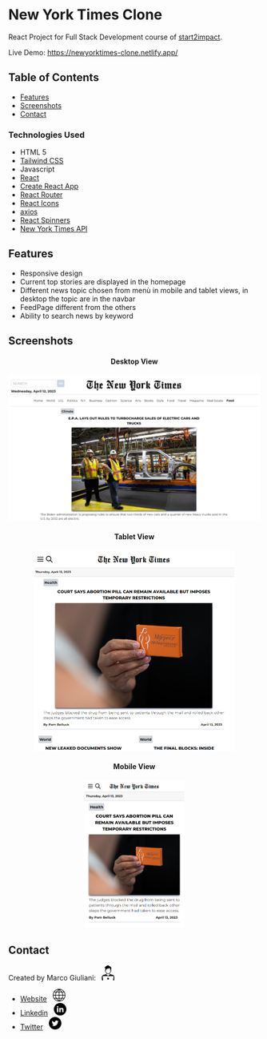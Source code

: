 <h1> New York Times Clone </h1>

React Project for Full Stack Development course of [start2impact](https://www.start2impact.it).

Live Demo: https://newyorktimes-clone.netlify.app/

<h2>Table of Contents</h2>

- [Features](#features)
- [Screenshots](#screenshots)
- [Contact](#contact)

<h3>Technologies Used</h3>

- HTML 5 
- [Tailwind CSS](https://tailwindcss.com/)
- Javascript 
- [React](https://react.dev/)
- [Create React App](https://create-react-app.dev/)
- [React Router](https://reactrouter.com/en/main)
- [React Icons](https://www.npmjs.com/package/react-icons)
- [axios](https://axios-http.com/)             
- [React Spinners](https://www.npmjs.com/package/react-spinners)
- [New York Times API](https://developer.nytimes.com/)


## Features

- Responsive design
- Current top stories are displayed in the homepage
- Different news topic chosen from menù in mobile and tablet views, in desktop the topic are in the navbar
- FeedPage different from the others
- Ability to search news by keyword

## Screenshots

<center>
<h4>Desktop View</h4> 
<img src="src/img/metaimg.png" width=600>

<h4>Tablet View</h4> 
<img src="src/img/tabletView.png" width=400>

<h4>Mobile View</h4> 
<img src="src/img/mobileView.png" width=200>
</center>

## Contact

Created by Marco Giuliani: &nbsp; <img src="src/img/freelancer-freelance-icon.png" width=25px>

- [Website](https://marcogiu.github.io/myWebsite/) &nbsp; <img src="src/img/website-icon.svg" width=25px>
- [Linkedin](https://www.linkedin.com/in/marco-giuliani-2a20b4179/) &nbsp; <img src="src/img/linkedin-icon.svg" width=25px>
- [Twitter](https://twitter.com/Marco02351182) &nbsp; <img src="src/img/twitter-round-icon.svg" width=25px>
